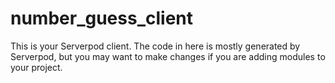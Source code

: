 # number_guess_client

This is your Serverpod client. The code in here is mostly generated by
Serverpod, but you may want to make changes if you are adding modules to your
project.
